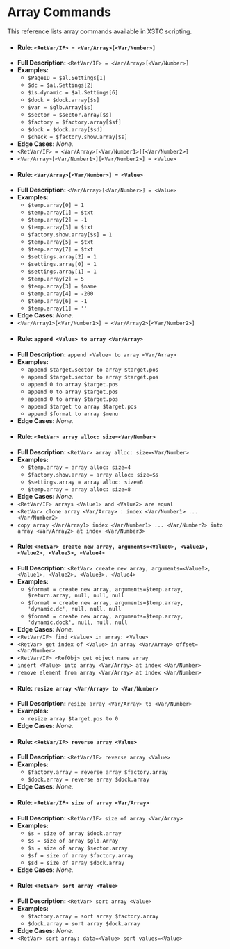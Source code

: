 # Array Commands

This reference lists array commands available in X3TC scripting.

- #### Rule: `<RetVar/IF> = <Var/Array>[<Var/Number>]`
- **Full Description:** `<RetVar/IF> = <Var/Array>[<Var/Number>]`
- **Examples:**
  - `$PageID = $al.Settings[1]`
  - `$dc = $al.Settings[2]`
  - `$is.dynamic = $al.Settings[6]`
  - `$dock = $dock.array[$s]`
  - `$var = $glb.Array[$s]`
  - `$sector = $sector.array[$s]`
  - `$factory = $factory.array[$sf]`
  - `$dock = $dock.array[$sd]`
  - `$check = $factory.show.array[$s]`
- **Edge Cases:** _None._
- `<RetVar/IF> = <Var/Array>[<Var/Number1>][<Var/Number2>]`
- `<Var/Array>[<Var/Number1>][<Var/Number2>] = <Value>`
- #### Rule: `<Var/Array>[<Var/Number>] = <Value>`
- **Full Description:** `<Var/Array>[<Var/Number>] = <Value>`
- **Examples:**
  - `$temp.array[0] = 1`
  - `$temp.array[1] = $txt`
  - `$temp.array[2] = -1`
  - `$temp.array[3] = $txt`
  - `$factory.show.array[$s] = 1`
  - `$temp.array[5] = $txt`
  - `$temp.array[7] = $txt`
  - `$settings.array[2] = 1`
  - `$settings.array[0] = 1`
  - `$settings.array[1] = 1`
  - `$temp.array[2] = 5`
  - `$temp.array[3] = $name`
  - `$temp.array[4] = -200`
  - `$temp.array[6] = -1`
  - `$temp.array[1] = ''`
- **Edge Cases:** _None._
- `<Var/Array1>[<Var/Number1>] = <Var/Array2>[<Var/Number2>]`
- #### Rule: `append <Value> to array <Var/Array>`
- **Full Description:** `append <Value> to array <Var/Array>`
- **Examples:**
  - `append $target.sector to array $target.pos`
  - `append $target.sector to array $target.pos`
  - `append 0 to array $target.pos`
  - `append 0 to array $target.pos`
  - `append 0 to array $target.pos`
  - `append $target to array $target.pos`
  - `append $format to array $menu`
- **Edge Cases:** _None._
- #### Rule: `<RetVar> array alloc: size=<Var/Number>`
- **Full Description:** `<RetVar> array alloc: size=<Var/Number>`
- **Examples:**
  - `$temp.array = array alloc: size=4`
  - `$factory.show.array = array alloc: size=$s`
  - `$settings.array = array alloc: size=6`
  - `$temp.array = array alloc: size=8`
- **Edge Cases:** _None._
- `<RetVar/IF> arrays <Value1> and <Value2> are equal`
- `<RetVar> clone array <Var/Array> : index <Var/Number1> ... <Var/Number2>`
- `copy array <Var/Array1> index <Var/Number1> ... <Var/Number2> into array <Var/Array2> at index <Var/Number3>`
- #### Rule: `<RetVar> create new array, arguments=<Value0>, <Value1>, <Value2>, <Value3>, <Value4>`
- **Full Description:** `<RetVar> create new array, arguments=<Value0>, <Value1>, <Value2>, <Value3>, <Value4>`
- **Examples:**
  - `$format = create new array, arguments=$temp.array, $return.array, null, null, null`
  - `$format = create new array, arguments=$temp.array, 'dynamic.dc', null, null, null`
  - `$format = create new array, arguments=$temp.array, 'dynamic.dock', null, null, null`
- **Edge Cases:** _None._
- `<RetVar/IF> find <Value> in array: <Value>`
- `<RetVar> get index of <Value> in array <Var/Array> offset=<Var/Number>`
- `<RetVar/IF> <RefObj> get object name array`
- `insert <Value> into array <Var/Array> at index <Var/Number>`
- `remove element from array <Var/Array> at index <Var/Number>`
- #### Rule: `resize array <Var/Array> to <Var/Number>`
- **Full Description:** `resize array <Var/Array> to <Var/Number>`
- **Examples:**
  - `resize array $target.pos to 0`
- **Edge Cases:** _None._
- #### Rule: `<RetVar/IF> reverse array <Value>`
- **Full Description:** `<RetVar/IF> reverse array <Value>`
- **Examples:**
  - `$factory.array = reverse array $factory.array`
  - `$dock.array = reverse array $dock.array`
- **Edge Cases:** _None._
- #### Rule: `<RetVar/IF> size of array <Var/Array>`
- **Full Description:** `<RetVar/IF> size of array <Var/Array>`
- **Examples:**
  - `$s = size of array $dock.array`
  - `$s = size of array $glb.Array`
  - `$s = size of array $sector.array`
  - `$sf = size of array $factory.array`
  - `$sd = size of array $dock.array`
- **Edge Cases:** _None._
- #### Rule: `<RetVar> sort array <Value>`
- **Full Description:** `<RetVar> sort array <Value>`
- **Examples:**
  - `$factory.array = sort array $factory.array`
  - `$dock.array = sort array $dock.array`
- **Edge Cases:** _None._
- `<RetVar> sort array: data=<Value> sort values=<Value>`
